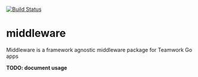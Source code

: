 [![Build Status](https://travis-ci.com/Teamwork/middleware.svg?token=Y291PmVVZ7ZeYMwNerkJ&branch=master)](https://travis-ci.com/Teamwork/middleware)

# middleware

Middleware is a framework agnostic middleware package for Teamwork Go apps

**TODO: document usage**
